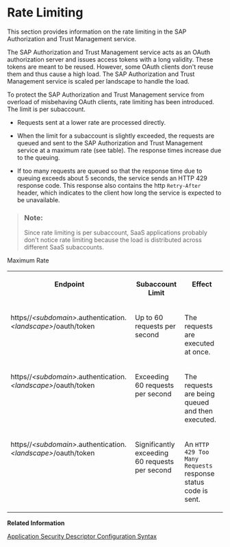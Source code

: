 <!-- loiod203e2d41df1455d8fdc2334844a60d4 -->

# Rate Limiting

This section provides information on the rate limiting in the SAP Authorization and Trust Management service.

The SAP Authorization and Trust Management service acts as an OAuth authorization server and issues access tokens with a long validity. These tokens are meant to be reused. However, some OAuth clients don't reuse them and thus cause a high load. The SAP Authorization and Trust Management service is scaled per landscape to handle the load.

To protect the SAP Authorization and Trust Management service from overload of misbehaving OAuth clients, rate limiting has been introduced. The limit is per subaccount.

-   Requests sent at a lower rate are processed directly.

-   When the limit for a subaccount is slightly exceeded, the requests are queued and sent to the SAP Authorization and Trust Management service at a maximum rate \(see table\). The response times increase due to the queuing.

-   If too many requests are queued so that the response time due to queuing exceeds about 5 seconds, the service sends an HTTP 429 response code. This response also contains the http `Retry-After` header, which indicates to the client how long the service is expected to be unavailable.


> ### Note:  
> Since rate limiting is per subaccount, SaaS applications probably don't notice rate limiting because the load is distributed across different SaaS subaccounts.

<a name="loiod203e2d41df1455d8fdc2334844a60d4__table_ykc_csf_bqb"/>Maximum Rate


<table>
<tr>
<th valign="top">

Endpoint



</th>
<th valign="top">

Subaccount Limit



</th>
<th valign="top">

Effect



</th>
</tr>
<tr>
<td valign="top">

https//*<subdomain\>*.authentication.*<landscape\>*/oauth/token



</td>
<td valign="top">

Up to 60 requests per second



</td>
<td valign="top">

The requests are executed at once.



</td>
</tr>
<tr>
<td valign="top">

https//*<subdomain\>*.authentication.*<landscape\>*/oauth/token



</td>
<td valign="top">

Exceeding 60 requests per second



</td>
<td valign="top">

The requests are being queued and then executed.



</td>
</tr>
<tr>
<td valign="top">

https//*<subdomain\>*.authentication.*<landscape\>*/oauth/token



</td>
<td valign="top">

Significantly exceeding 60 requests per second



</td>
<td valign="top">

An `HTTP 429 Too Many Requests` response status code is sent.



</td>
</tr>
</table>

**Related Information**  


[Application Security Descriptor Configuration Syntax](../30-development/application-security-descriptor-configuration-syntax-517895a.md "The syntax required to set the properties and values defined in the xs-security.json application security descriptor file.")

